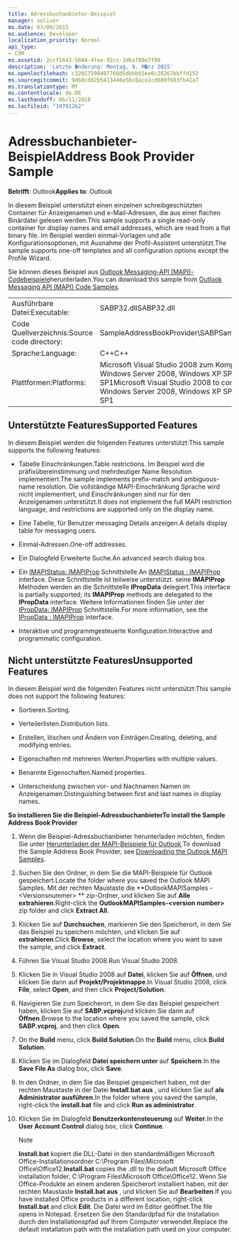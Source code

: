 ```yaml
---
title: Adressbuchanbieter-Beispiel
manager: soliver
ms.date: 03/09/2015
ms.audience: Developer
localization_priority: Normal
api_type:
- COM
ms.assetid: 2ccf1643-5604-4fee-92cc-3d6af00e7f98
description: 'Letzte �nderung: Montag, 9. M�rz 2015'
ms.openlocfilehash: c32017598407760d5dbbb01ee6c28267bbffd152
ms.sourcegitcommit: 9d60cd82b5413446e5bc8ace2cd689f683fb41a7
ms.translationtype: MT
ms.contentlocale: de-DE
ms.lasthandoff: 06/11/2018
ms.locfileid: "19791262"
---
```

# <a name="address-book-provider-sample"></a><span data-ttu-id="92285-103">Adressbuchanbieter-Beispiel</span><span class="sxs-lookup"><span data-stu-id="92285-103">Address Book Provider Sample</span></span>

  
  
<span data-ttu-id="92285-104">**Betrifft**: Outlook</span><span class="sxs-lookup"><span data-stu-id="92285-104">**Applies to**: Outlook</span></span> 
  
<span data-ttu-id="92285-105">In diesem Beispiel unterstützt einen einzelnen schreibgeschützten Container für Anzeigenamen und e-Mail-Adressen, die aus einer flachen Binärdatei gelesen werden.</span><span class="sxs-lookup"><span data-stu-id="92285-105">This sample supports a single read-only container for display names and email addresses, which are read from a flat binary file.</span></span> <span data-ttu-id="92285-106">Im Beispiel werden einmal-Vorlagen und alle Konfigurationsoptionen, mit Ausnahme der Profil-Assistent unterstützt.</span><span class="sxs-lookup"><span data-stu-id="92285-106">The sample supports one-off templates and all configuration options except the Profile Wizard.</span></span>
  
<span data-ttu-id="92285-107">Sie können dieses Beispiel aus [Outlook Messaging-API (MAPI)-Codebeispiele](http://go.microsoft.com/fwlink/?LinkId=129740
)herunterladen.</span><span class="sxs-lookup"><span data-stu-id="92285-107">You can download this sample from [Outlook Messaging API (MAPI) Code Samples](http://go.microsoft.com/fwlink/?LinkId=129740
).</span></span>
  
|||
|:-----|:-----|
|<span data-ttu-id="92285-108">Ausführbare Datei:</span><span class="sxs-lookup"><span data-stu-id="92285-108">Executable:</span></span>  <br/> |<span data-ttu-id="92285-109">SABP32.dll</span><span class="sxs-lookup"><span data-stu-id="92285-109">SABP32.dll</span></span>  <br/> |
| <span data-ttu-id="92285-110">Code Quellverzeichnis:</span><span class="sxs-lookup"><span data-stu-id="92285-110">Source code directory:</span></span>  <br/> |<span data-ttu-id="92285-111">SampleAddressBookProvider\SABP</span><span class="sxs-lookup"><span data-stu-id="92285-111">SampleAddressBookProvider\SABP</span></span>  <br/> |
|<span data-ttu-id="92285-112">Sprache:</span><span class="sxs-lookup"><span data-stu-id="92285-112">Language:</span></span>  <br/> |<span data-ttu-id="92285-113">C++</span><span class="sxs-lookup"><span data-stu-id="92285-113">C++</span></span>  <br/> |
|<span data-ttu-id="92285-114">Plattformen:</span><span class="sxs-lookup"><span data-stu-id="92285-114">Platforms:</span></span>  <br/> |<span data-ttu-id="92285-115">Microsoft Visual Studio 2008 zum Kompilieren für Windows Vista, Windows Server 2008, Windows XP SP2 und Windows Server 2003 SP1</span><span class="sxs-lookup"><span data-stu-id="92285-115">Microsoft Visual Studio 2008 to compile for Windows Vista, Windows Server 2008, Windows XP SP2, and Windows Server 2003 SP1</span></span>  <br/> |
   
## <a name="supported-features"></a><span data-ttu-id="92285-116">Unterstützte Features</span><span class="sxs-lookup"><span data-stu-id="92285-116">Supported Features</span></span>

<span data-ttu-id="92285-117">In diesem Beispiel werden die folgenden Features unterstützt:</span><span class="sxs-lookup"><span data-stu-id="92285-117">This sample supports the following features:</span></span>
  
- <span data-ttu-id="92285-118">Tabelle Einschränkungen.</span><span class="sxs-lookup"><span data-stu-id="92285-118">Table restrictions.</span></span> <span data-ttu-id="92285-119">Im Beispiel wird die präfixübereinstimmung und mehrdeutiger Name Resolution implementiert.</span><span class="sxs-lookup"><span data-stu-id="92285-119">The sample implements prefix-match and ambiguous-name resolution.</span></span> <span data-ttu-id="92285-120">Die vollständige MAPI-Einschränkung Sprache wird nicht implementiert, und Einschränkungen sind nur für den Anzeigenamen unterstützt.</span><span class="sxs-lookup"><span data-stu-id="92285-120">It does not implement the full MAPI restriction language, and restrictions are supported only on the display name.</span></span>
    
- <span data-ttu-id="92285-121">Eine Tabelle, für Benutzer messaging Details anzeigen.</span><span class="sxs-lookup"><span data-stu-id="92285-121">A details display table for messaging users.</span></span> 
    
- <span data-ttu-id="92285-122">Einmal-Adressen.</span><span class="sxs-lookup"><span data-stu-id="92285-122">One-off addresses.</span></span>
    
- <span data-ttu-id="92285-123">Ein Dialogfeld Erweiterte Suche.</span><span class="sxs-lookup"><span data-stu-id="92285-123">An advanced search dialog box.</span></span>
    
- <span data-ttu-id="92285-124">Ein [IMAPIStatus: IMAPIProp](imapistatusimapiprop.md) Schnittstelle.</span><span class="sxs-lookup"><span data-stu-id="92285-124">An [IMAPIStatus : IMAPIProp](imapistatusimapiprop.md) interface.</span></span> <span data-ttu-id="92285-125">Diese Schnittstelle ist teilweise unterstützt. seine **IMAPIProp** Methoden werden an die Schnittstelle **IPropData** delegiert.</span><span class="sxs-lookup"><span data-stu-id="92285-125">This interface is partially supported; its **IMAPIProp** methods are delegated to the **IPropData** interface.</span></span> <span data-ttu-id="92285-126">Weitere Informationen finden Sie unter der [IPropData: IMAPIProp](ipropdataimapiprop.md) Schnittstelle.</span><span class="sxs-lookup"><span data-stu-id="92285-126">For more information, see the [IPropData : IMAPIProp](ipropdataimapiprop.md) interface.</span></span> 
    
- <span data-ttu-id="92285-127">Interaktive und programmgesteuerte Konfiguration.</span><span class="sxs-lookup"><span data-stu-id="92285-127">Interactive and programmatic configuration.</span></span>
    
## <a name="unsupported-features"></a><span data-ttu-id="92285-128">Nicht unterstützte Features</span><span class="sxs-lookup"><span data-stu-id="92285-128">Unsupported Features</span></span>

<span data-ttu-id="92285-129">In diesem Beispiel wird die folgenden Features nicht unterstützt:</span><span class="sxs-lookup"><span data-stu-id="92285-129">This sample does not support the following features:</span></span>
  
- <span data-ttu-id="92285-130">Sortieren.</span><span class="sxs-lookup"><span data-stu-id="92285-130">Sorting.</span></span>
    
- <span data-ttu-id="92285-131">Verteilerlisten.</span><span class="sxs-lookup"><span data-stu-id="92285-131">Distribution lists.</span></span>
    
- <span data-ttu-id="92285-132">Erstellen, löschen und Ändern von Einträgen.</span><span class="sxs-lookup"><span data-stu-id="92285-132">Creating, deleting, and modifying entries.</span></span>
    
- <span data-ttu-id="92285-133">Eigenschaften mit mehreren Werten.</span><span class="sxs-lookup"><span data-stu-id="92285-133">Properties with multiple values.</span></span>
    
- <span data-ttu-id="92285-134">Benannte Eigenschaften.</span><span class="sxs-lookup"><span data-stu-id="92285-134">Named properties.</span></span>
    
- <span data-ttu-id="92285-135">Unterscheidung zwischen vor- und Nachnamen Namen im Anzeigenamen.</span><span class="sxs-lookup"><span data-stu-id="92285-135">Distinguishing between first and last names in display names.</span></span>
    
 <span data-ttu-id="92285-136">**So installieren Sie die Beispiel-Adressbuchanbieter**</span><span class="sxs-lookup"><span data-stu-id="92285-136">**To install the Sample Address Book Provider**</span></span>
  
1. <span data-ttu-id="92285-137">Wenn die Beispiel-Adressbuchanbieter herunterladen möchten, finden Sie unter [Herunterladen der MAPI-Beispiele für Outlook](downloading-the-outlook-mapi-samples.md).</span><span class="sxs-lookup"><span data-stu-id="92285-137">To download the Sample Address Book Provider, see [Downloading the Outlook MAPI Samples](downloading-the-outlook-mapi-samples.md).</span></span>
    
2. <span data-ttu-id="92285-138">Suchen Sie den Ordner, in dem Sie die MAPI-Beispiele für Outlook gespeichert.</span><span class="sxs-lookup"><span data-stu-id="92285-138">Locate the folder where you saved the Outlook MAPI Samples.</span></span> <span data-ttu-id="92285-139">Mit der rechten Maustaste die **OutlookMAPISamples -\<Versionsnummer\> ** zip-Ordner, und klicken Sie auf **Alle extrahieren**.</span><span class="sxs-lookup"><span data-stu-id="92285-139">Right-click the **OutlookMAPISamples-\<version number\>** zip folder and click **Extract All**.</span></span>
    
3. <span data-ttu-id="92285-140">Klicken Sie auf **Durchsuchen**, markieren Sie den Speicherort, in dem Sie das Beispiel zu speichern möchten, und klicken Sie auf **extrahieren**.</span><span class="sxs-lookup"><span data-stu-id="92285-140">Click **Browse**, select the location where you want to save the sample, and click **Extract**.</span></span>
    
4. <span data-ttu-id="92285-141">Führen Sie Visual Studio 2008.</span><span class="sxs-lookup"><span data-stu-id="92285-141">Run Visual Studio 2008.</span></span>
    
5. <span data-ttu-id="92285-142">Klicken Sie in Visual Studio 2008 auf **Datei**, klicken Sie auf **Öffnen**, und klicken Sie dann auf **Projekt/Projektmappe**.</span><span class="sxs-lookup"><span data-stu-id="92285-142">In Visual Studio 2008, click **File**, select **Open**, and then click **Project/Solution**.</span></span>
    
6. <span data-ttu-id="92285-143">Navigieren Sie zum Speicherort, in dem Sie das Beispiel gespeichert haben, klicken Sie auf **SABP.vcproj**und klicken Sie dann auf **Öffnen**.</span><span class="sxs-lookup"><span data-stu-id="92285-143">Browse to the location where you saved the sample, click **SABP.vcproj**, and then click **Open**.</span></span>
    
7. <span data-ttu-id="92285-144">On the **Build** menu, click **Build Solution**.</span><span class="sxs-lookup"><span data-stu-id="92285-144">On the **Build** menu, click **Build Solution**.</span></span>
    
8. <span data-ttu-id="92285-145">Klicken Sie im Dialogfeld **Datei speichern unter** auf **Speichern**.</span><span class="sxs-lookup"><span data-stu-id="92285-145">In the **Save File As** dialog box, click **Save**.</span></span>
    
9. <span data-ttu-id="92285-146">In den Ordner, in dem Sie das Beispiel gespeichert haben, mit der rechten Maustaste in der Datei **Install.bat aus** , und klicken Sie auf **als Administrator ausführen**.</span><span class="sxs-lookup"><span data-stu-id="92285-146">In the folder where you saved the sample, right-click the **install.bat** file and click **Run as administrator**.</span></span>
    
10. <span data-ttu-id="92285-147">Klicken Sie im Dialogfeld **Benutzerkontensteuerung** auf **Weiter**.</span><span class="sxs-lookup"><span data-stu-id="92285-147">In the **User Account Control** dialog box, click **Continue**.</span></span>
    
    > [!NOTE]
    > <span data-ttu-id="92285-148">**Install.bat** kopiert die DLL-Datei in den standardmäßigen Microsoft Office-Installationsordner C:\Program Files\Microsoft Office\Office12\.</span><span class="sxs-lookup"><span data-stu-id="92285-148">**Install.bat** copies the .dll to the default Microsoft Office installation folder, C:\Program Files\Microsoft Office\Office12\.</span></span> <span data-ttu-id="92285-149">Wenn Sie Office-Produkte an einem anderen Speicherort installiert haben, mit der rechten Maustaste **Install.bat aus** , und klicken Sie auf **Bearbeiten**.</span><span class="sxs-lookup"><span data-stu-id="92285-149">If you have installed Office products in a different location, right-click **Install.bat** and click **Edit**.</span></span> <span data-ttu-id="92285-150">Die Datei wird im Editor geöffnet.</span><span class="sxs-lookup"><span data-stu-id="92285-150">The file opens in Notepad.</span></span> <span data-ttu-id="92285-151">Ersetzen Sie den Standardpfad für die Installation durch den Installationspfad auf Ihrem Computer verwendet.</span><span class="sxs-lookup"><span data-stu-id="92285-151">Replace the default installation path with the installation path used on your computer.</span></span> 
  

